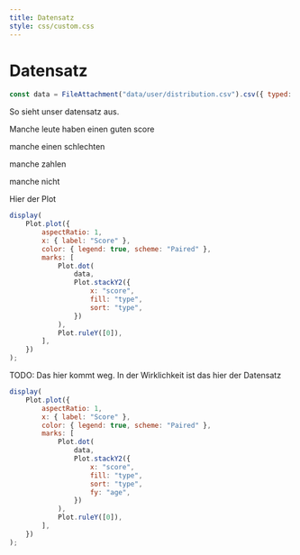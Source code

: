 ```yaml
---
title: Datensatz
style: css/custom.css
---
```


# Datensatz

```js
const data = FileAttachment("data/user/distribution.csv").csv({ typed: true });
```

So sieht unser datensatz aus.

Manche leute haben einen guten score

manche einen schlechten

manche zahlen

manche nicht

Hier der Plot

```js
display(
    Plot.plot({
        aspectRatio: 1,
        x: { label: "Score" },
        color: { legend: true, scheme: "Paired" },
        marks: [
            Plot.dot(
                data,
                Plot.stackY2({
                    x: "score",
                    fill: "type",
                    sort: "type",
                })
            ),
            Plot.ruleY([0]),
        ],
    })
);
```

TODO: Das hier kommt weg. In der Wirklichkeit ist das hier der Datensatz

```js
display(
    Plot.plot({
        aspectRatio: 1,
        x: { label: "Score" },
        color: { legend: true, scheme: "Paired" },
        marks: [
            Plot.dot(
                data,
                Plot.stackY2({
                    x: "score",
                    fill: "type",
                    sort: "type",
                    fy: "age",
                })
            ),
            Plot.ruleY([0]),
        ],
    })
);
```
